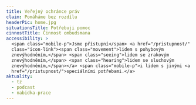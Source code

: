 ```yaml
---
title: Veřejný ochránce práv
claim: Pomáháme bez rozdílu
headerPic: home.jpg
situationsTitle: Potřebuji pomoc
cinnostTitle: Činnost ombudsmana
accessibility: >
  <span class="mobile-p">Jsme přístupní</span> <a href="/pristupnost/"
  class="icon-link"><span class="movement">lidem s pohybovým
  znevýhodněním,</span> <span class="seeing">lidem se zrakovým
  znevýhodněním,</span> <span class="hearing">lidem se sluchovým
  znevýhodněním,</span></a> <span class="mobile-p">i lidem s jinými <a
  href="/pristupnost/">speciálními potřebami.</a>
aktuality:
  - tz
  - podcast
  - nabidka-prace
---
```


